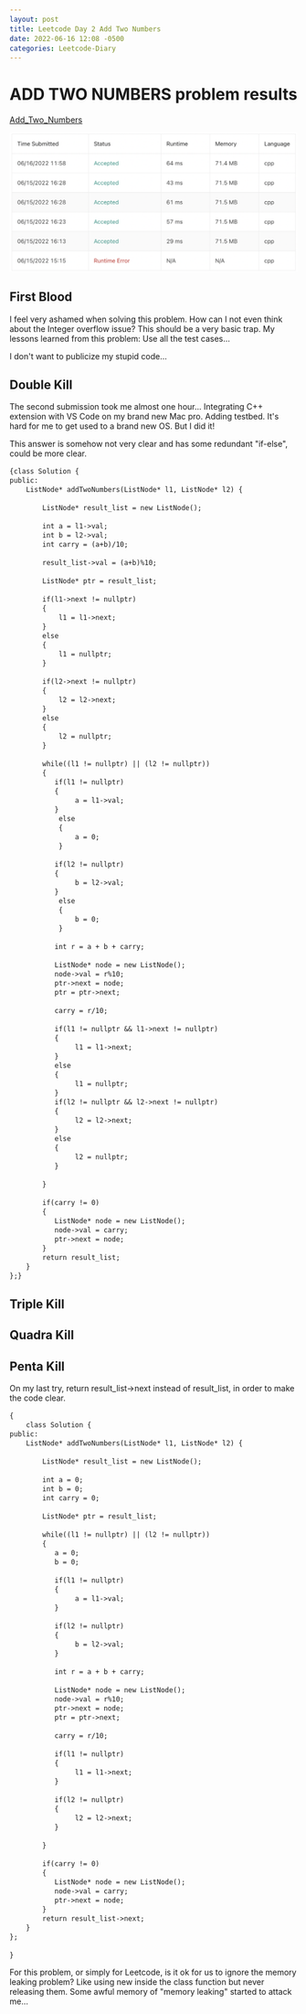 ```yaml
---
layout: post
title: Leetcode Day 2 Add Two Numbers
date: 2022-06-16 12:08 -0500
categories: Leetcode-Diary
---
```

# ADD TWO NUMBERS problem results

[Add_Two_Numbers](https://leetcode.com/problems/add-two-numbers/)

![Result](/assets/images/add_two_numbers.png)


## First Blood
I feel very ashamed when solving this problem. How can I not even think about the Integer overflow issue? This should be a very basic trap.
My lessons learned from this problem:
Use all the test cases...

I don't want to publicize my stupid code...

## Double Kill
The second submission took me almost one hour... Integrating C++ extension with VS Code on my brand new Mac pro. Adding testbed. It's hard for me to get used to a brand new OS. But I did it!

This answer is somehow not very clear and has some redundant "if-else", could be more clear.

```
{class Solution {
public:
    ListNode* addTwoNumbers(ListNode* l1, ListNode* l2) {
        
        ListNode* result_list = new ListNode();
        
        int a = l1->val;
        int b = l2->val;
        int carry = (a+b)/10;

        result_list->val = (a+b)%10;

        ListNode* ptr = result_list;
        
        if(l1->next != nullptr)
        {
            l1 = l1->next;
        }
        else
        {
            l1 = nullptr;
        }
        
        if(l2->next != nullptr)
        {
            l2 = l2->next;
        }
        else
        {
            l2 = nullptr;
        }

        while((l1 != nullptr) || (l2 != nullptr))
        {
           if(l1 != nullptr)
           {
                a = l1->val;
           }
            else
            {
                a = 0;
            }

           if(l2 != nullptr)
           {
                b = l2->val;
           }
            else
            {
                b = 0;
            }

           int r = a + b + carry;

           ListNode* node = new ListNode();
           node->val = r%10;
           ptr->next = node;
           ptr = ptr->next;
         
           carry = r/10;

           if(l1 != nullptr && l1->next != nullptr)
           {
                l1 = l1->next;
           }
           else
           {
                l1 = nullptr;
           }
           if(l2 != nullptr && l2->next != nullptr)
           {
                l2 = l2->next;
           }
           else
           {
                l2 = nullptr;
           }

        }
       
        if(carry != 0)
        {
           ListNode* node = new ListNode();
           node->val = carry;
           ptr->next = node;
        }
        return result_list;
    }
};}
```
## Triple Kill

## Quadra Kill

## Penta Kill
On my last try, return result_list->next instead of result_list, in order to make the code clear.
```
{
    class Solution {
public:
    ListNode* addTwoNumbers(ListNode* l1, ListNode* l2) {
        
        ListNode* result_list = new ListNode();
        
        int a = 0;
        int b = 0;
        int carry = 0;

        ListNode* ptr = result_list;
        
        while((l1 != nullptr) || (l2 != nullptr))
        {
           a = 0;
           b = 0;
            
           if(l1 != nullptr)
           {
                a = l1->val;
           }

           if(l2 != nullptr)
           {
                b = l2->val;
           }

           int r = a + b + carry;

           ListNode* node = new ListNode();
           node->val = r%10;
           ptr->next = node;
           ptr = ptr->next;
         
           carry = r/10;

           if(l1 != nullptr)
           {
                l1 = l1->next;
           }
           
           if(l2 != nullptr)
           {
                l2 = l2->next;
           }

        }
       
        if(carry != 0)
        {
           ListNode* node = new ListNode();
           node->val = carry;
           ptr->next = node;
        }
        return result_list->next;
    }
};

}
```


For this problem, or simply for Leetcode, is it ok for us to ignore the memory leaking problem? Like using new inside the class function but never releasing them. Some awful memory of "memory leaking" started to attack me...